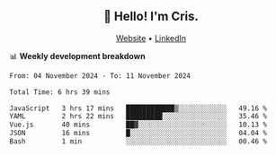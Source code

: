 
<h2 align="center">👋 Hello! I'm Cris.</h2>
<p align="center">
  <a href="https://www.criscunas.dev">Website</a> •
  <a href="https://www.linkedin.com/in/cristophercunas/">LinkedIn</a> 
</p>


📊 **Weekly development breakdown**
<!--START_SECTION:waka-->

```txt
From: 04 November 2024 - To: 11 November 2024

Total Time: 6 hrs 39 mins

JavaScript   3 hrs 17 mins   ████████████▒░░░░░░░░░░░░   49.16 %
YAML         2 hrs 22 mins   █████████░░░░░░░░░░░░░░░░   35.46 %
Vue.js       40 mins         ██▓░░░░░░░░░░░░░░░░░░░░░░   10.13 %
JSON         16 mins         █░░░░░░░░░░░░░░░░░░░░░░░░   04.04 %
Bash         1 min           ░░░░░░░░░░░░░░░░░░░░░░░░░   00.46 %
```

<!--END_SECTION:waka-->
